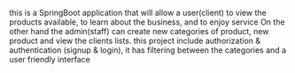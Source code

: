 this is a SpringBoot application that will allow a user(client) to view the products available, to learn about the business, and to enjoy service
On the other hand the admin(staff) can create new categories of product, new product and view the clients lists.
this project include authorization & authentication (signup & login), it has filtering between the categories and a user friendly interface
